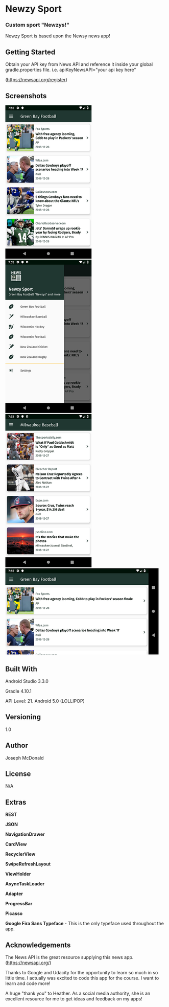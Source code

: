 # Newzy Sport

### Custom sport "Newzys!"

Newzy Sport is based upon the Newsy news app!

## Getting Started

Obtain your API key from News API and reference it inside your global gradle.properties file. i.e. apiKeyNewsAPI="your api key here"

(https://newsapi.org/register)

## Screenshots

![Screenshot](/app/screenshots/Screenshot_Main.png) ![Screenshot](/app/screenshots/Screenshot_Drawer.png) ![Screenshot](/app/screenshots/Screenshot_Dest.png) ![Screenshot](/app/screenshots/Screenshot_Land.png)

## Built With

Android Studio 3.3.0

Gradle 4.10.1

API Level: 21. Android 5.0 (LOLLIPOP)

## Versioning

1.0

## Author

Joseph McDonald

## License

N/A

## Extras

**REST**

**JSON**

**NavigationDrawer**

**CardView**

**RecyclerView**

**SwipeRefreshLayout**

**ViewHolder**

**AsyncTaskLoader**

**Adapter**

**ProgressBar**

**Picasso**

**Google Fira Sans Typeface** - This is the only typeface used throughout the app.

## Acknowledgements

The News API is the great resource supplying this news app. (https://newsapi.org/)

Thanks to Google and Udacity for the opportunity to learn so much in so little time. I actually was excited to code this app for the course. I want to learn and code more!

A huge "thank you" to Heather. As a social media authority, she is an excellent resource for me to get ideas and feedback on my apps!